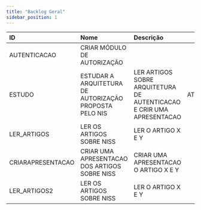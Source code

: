 ```yaml
---
title: "Backlog Geral"
sidebar_position: 1
---
```

|ID |Nome |Descrição | Type | Status|
|:--|:----|:-------- |:----:| :---: |
|AUTENTICACAO|CRIAR MÓDULO DE AUTORIZAÇÃO||EPIC|-|
|ESTUDO|ESTUDAR A ARQUITETURA DE AUTORIZAÇÃO PROPOSTA PELO NIS|LER ARTIGOS SOBRE ARQUITETURA DE AUTENTICACAO E CRIR UMA APRESENTACAO|ATOMICUSERSTORY|-|
|LER_ARTIGOS|LER OS ARTIGOS SOBRE NISS|LER O ARTIGO X E Y|TASKBACKLOG|-|
|CRIARAPRESENTACAO|CRIAR UMA APRESENTACAO DOS ARTIGOS SOBRE NISS|CRIAR UMA APRESENTACAO O ARTIGO X E Y|TASKBACKLOG|-|
|LER_ARTIGOS2|LER OS ARTIGOS SOBRE NISS|LER O ARTIGO X E Y|TASKBACKLOG|-|
